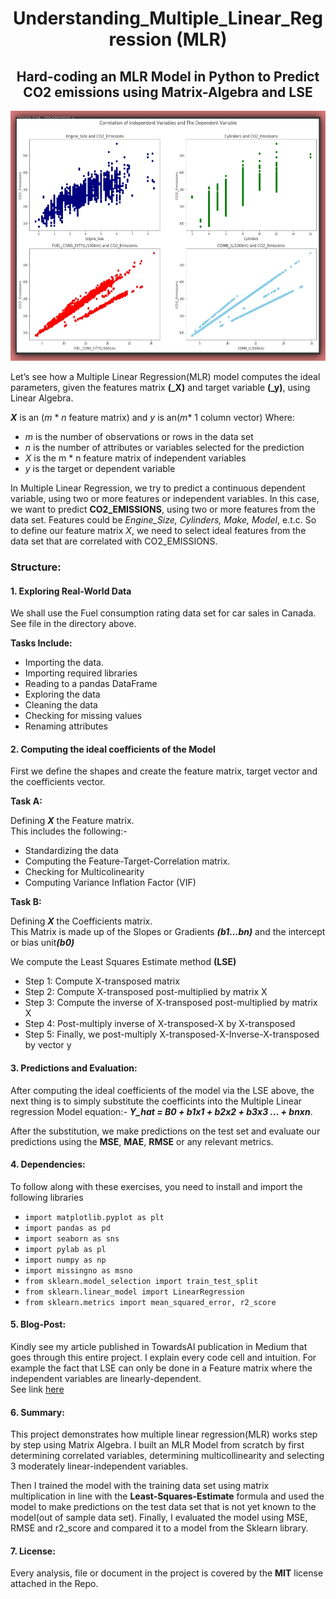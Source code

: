 <h1 align="center">Understanding_Multiple_Linear_Regression (MLR)</h1>
<h2 align="center">Hard-coding an MLR Model in Python to Predict CO2 emissions using Matrix-Algebra and LSE</h2>

<p align="center">
  <img src="https://github.com/Lawrence-Krukrubo/Understanding_Multiple_Linear_Regression/blob/master/mlr-correlation.jpg?raw=true" height=400 width= 600 alt="mlr correlation">
</p>

Let’s see how a Multiple Linear Regression(MLR) model computes the ideal parameters, given the features matrix **(_X)** and target variable **(_y)**, using Linear Algebra.

_**X**_ is an (_m_ * _n_ feature matrix) and _y_ is an(_m_* 1 column vector)
Where:

* _m_ is the number of observations or rows in the data set
* _n_ is the number of attributes or variables selected for the prediction
* _X_ is the m * n feature matrix of independent variables
* _y_ is the target or dependent variable

In Multiple Linear Regression, we try to predict a continuous dependent variable, using two or more features or independent variables.
In this case, we want to predict **CO2_EMISSIONS**, using two or more features from the data set. Features could be _Engine_Size, Cylinders, Make, Model_, e.t.c.
So to define our feature matrix _X_, we need to select ideal features from the data set that are correlated with CO2_EMISSIONS.


<h3>Structure:</h3>

<h4>1. Exploring Real-World Data</h4>

We shall use the Fuel consumption rating data set for car sales in Canada. See file in the directory above.

**Tasks Include:**

* Importing the data.
* Importing required libraries
* Reading to a pandas DataFrame
* Exploring the data
* Cleaning the data
* Checking for missing values
* Renaming attributes 

<h4>2. Computing the ideal coefficients of the Model</h4>

First we define the shapes and create the feature matrix, target vector and the coefficients vector.

**Task A:**

Defining <em><b>X</b></em> the Feature matrix.<br>
This includes the following:-

* Standardizing the data
* Computing the Feature-Target-Correlation matrix.
* Checking for Multicolinearity
* Computing Variance Inflation Factor (VIF)

**Task B:**

Defining <em><b>X</b></em> the Coefficients matrix.<br>
This Matrix is made up of the Slopes or Gradients <em><b>(b1…bn)</b></em> and the intercept or bias unit<b><em>(b0)</b></em>

We compute the Least Squares Estimate method **(LSE)**

* Step 1: Compute X-transposed matrix
* Step 2: Compute X-transposed post-multiplied by matrix X
* Step 3: Compute the inverse of X-transposed post-multiplied by matrix X
* Step 4: Post-multiply inverse of X-transposed-X by X-transposed
* Step 5: Finally, we post-multiply X-transposed-X-Inverse-X-transposed by vector y

<h4>3. Predictions and Evaluation:</h4>

After computing the ideal coefficients of the model via the LSE above, the next thing is to simply substitute the coefficints into the Multiple Linear regression Model equation:-  <b><em>Y_hat = B0 + b1x1 + b2x2 + b3x3 ... + bnxn</em></b>.

After the substitution, we make predictions on the test set and evaluate our predictions using the **MSE**, **MAE**, **RMSE** or any relevant metrics.

<h4>4. Dependencies:</h4>

To follow along with these exercises, you need to install and import the following libraries

* `import matplotlib.pyplot as plt`
* `import pandas as pd`
* `import seaborn as sns`
* `import pylab as pl`
* `import numpy as np`
* `import missingno as msno`
* `from sklearn.model_selection import train_test_split`
* `from sklearn.linear_model import LinearRegression`
* `from sklearn.metrics import mean_squared_error, r2_score`

<h4>5. Blog-Post:</h4>

Kindly see my article published in TowardsAI publication in Medium that goes through this entire project. I explain every code cell and intuition. For example the fact that LSE can only be done in a Feature matrix where the independent variables are linearly-dependent.<br>See link [here](https://medium.com/towards-artificial-intelligence/understanding-multiple-linear-regression-1b4a5b939f5a)

<h4>6. Summary:</h4>

This project demonstrates how multiple linear regression(MLR) works step by step using Matrix Algebra.
I built an MLR Model from scratch by first determining correlated variables, determining multicollinearity and selecting 3 moderately linear-independent variables.

Then I trained the model with the training data set using matrix multiplication in line with the **Least-Squares-Estimate** formula and used the model to make predictions on the test data set that is not yet known to the model(out of sample data set).
Finally, I evaluated the model using MSE, RMSE and r2_score and compared it to a model from the Sklearn library.

<h4>7. License:</h4>

Every analysis, file or document in the project is covered by the **MIT** license attached in the Repo.







